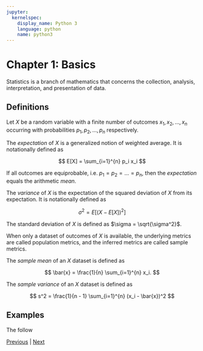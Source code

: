 ```yaml
---
jupyter:
  kernelspec:
    display_name: Python 3
    language: python
    name: python3
---
```


# Chapter 1: Basics

Statistics is a branch of mathematics that concerns the collection, analysis,
interpretation, and presentation of data.

## Definitions

Let $X$ be a random variable with a finite number of outcomes $x_1, x_2, ...,
x_n$ occurring with probabilities $p_1, p_2, ..., p_n$ respectively.

The _expectation_ of $X$ is a generalized notion of weighted average. It is
notationally defined as

$$ E[X] = \sum_{i=1}^{n} p_i x_i $$

If all outcomes are equiprobable, i.e. $p_1 = p_2 = ... = p_n$, then the
_expectation_ equals the arithmetic _mean_.

The _variance_ of $X$ is the expectation of the squared deviation of $X$ from
its expectation. It is notationally defined as

$$ \sigma^2 = E[(X - E[X])^2] $$

The standard deviation of $X$ is defined as $\sigma = \sqrt{\sigma^2}$.

When only a dataset of outcomes of $X$ is available, the underlying metrics are
called population metrics, and the inferred metrics are called sample metrics.

The _sample mean_ of an $X$ dataset is defined as

$$ \bar{x} = \frac{1}{n} \sum_{i=1}^{n} x_i. $$

The _sample variance_ of an $X$ dataset is defined as

$$ s^2 = \frac{1}{n - 1} \sum_{i=1}^{n} (x_i - \bar{x})^2 $$

## Examples

The follow

[Previous](index.ipynb) | [Next](chapter_1.ipynb)
